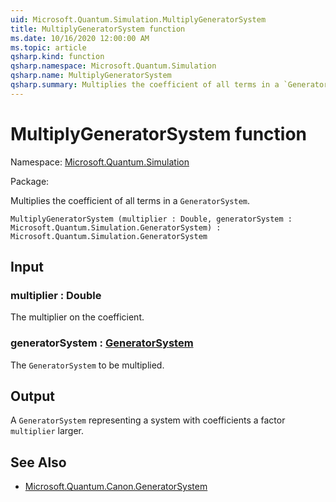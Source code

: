 ```yaml
---
uid: Microsoft.Quantum.Simulation.MultiplyGeneratorSystem
title: MultiplyGeneratorSystem function
ms.date: 10/16/2020 12:00:00 AM
ms.topic: article
qsharp.kind: function
qsharp.namespace: Microsoft.Quantum.Simulation
qsharp.name: MultiplyGeneratorSystem
qsharp.summary: Multiplies the coefficient of all terms in a `GeneratorSystem`.
---
```


# MultiplyGeneratorSystem function

Namespace: [Microsoft.Quantum.Simulation](xref:Microsoft.Quantum.Simulation)

Package: [](https://nuget.org/packages/)


Multiplies the coefficient of all terms in a `GeneratorSystem`.

```Q#
MultiplyGeneratorSystem (multiplier : Double, generatorSystem : Microsoft.Quantum.Simulation.GeneratorSystem) : Microsoft.Quantum.Simulation.GeneratorSystem
```


## Input

### multiplier : Double

The multiplier on the coefficient.


### generatorSystem : [GeneratorSystem](xref:Microsoft.Quantum.Simulation.GeneratorSystem)

The `GeneratorSystem` to be multiplied.



## Output

A `GeneratorSystem` representing a system with coefficients a factor`multiplier` larger.

## See Also

- [Microsoft.Quantum.Canon.GeneratorSystem](xref:Microsoft.Quantum.Canon.GeneratorSystem)